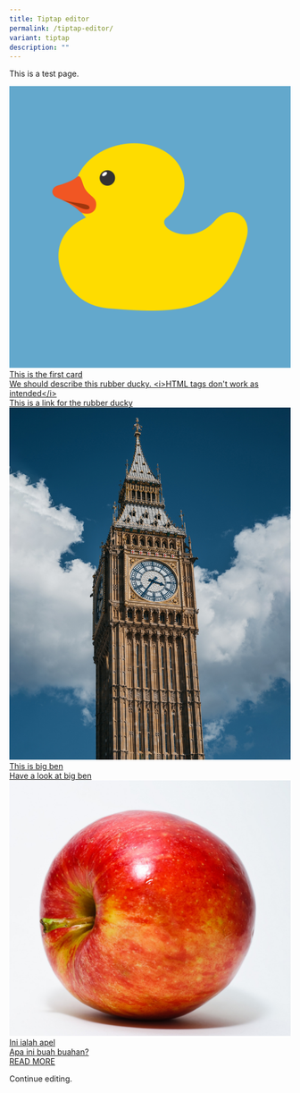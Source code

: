 ```yaml
---
title: Tiptap editor
permalink: /tiptap-editor/
variant: tiptap
description: ""
---
```

<p>This is a test page.</p><div class="isomer-card-grid"><a rel="noopener noreferrer nofollow" href="https://www.isomer.gov.sg/this-is-a-test" class="isomer-card"><div class="isomer-card-image"><div class="isomer-image-wrapper"><img alt="This is a rubber ducky" src="/images/Rubber_101.png"></div></div><div class="isomer-card-body"><div class="isomer-card-title">This is the first card</div><div class="isomer-card-description">We should describe this rubber ducky. &lt;i&gt;HTML tags don't work as intended&lt;/i&gt;</div><div class="isomer-card-link">This is a link for the rubber ducky</div></div></a><a rel="noopener noreferrer nofollow" href="https://www.isomer.gov.sg/big-ben" class="isomer-card"><div class="isomer-card-image"><div class="isomer-image-wrapper"><img alt="Big ben" src="/images/pexels-andras-stefuca-three.jpg"></div></div><div class="isomer-card-body"><div class="isomer-card-title">This is big ben</div><div class="isomer-card-link">Have a look at big ben</div></div></a><a rel="noopener noreferrer nofollow" href="https://www.isomer.gov.sg/apple" class="isomer-card"><div class="isomer-card-image"><div class="isomer-image-wrapper"><img alt="Apple" src="/images/red_apple.jpg"></div></div><div class="isomer-card-body"><div class="isomer-card-title">Ini ialah apel</div><div class="isomer-card-description">Apa ini buah buahan?</div><div class="isomer-card-link">READ MORE</div></div></a></div><p>Continue editing.</p>